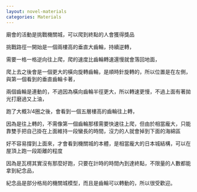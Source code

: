 ```yaml
---
layout: novel-materials
categories: Materials
---
```


廟會的活動是挑戰機關城，可以爬到終點的人會獲得獎品  

挑戰路徑一開始是一個兩樓高的垂直大齒輪，持續逆轉，  

需要一格一格逆向往上爬，爬的速度比齒輪轉速還慢就會落回地面，  

爬上去之後會是一個更大的橫向旋轉齒輪，是順時針旋轉的，所以位置是在左側，與第一個看到的垂直齒輪卡著，  

兩個齒輪是連動的，不過因為橫向齒輪半徑更大，所以轉速更慢，不過上面有著拋光打磨過又上油，  

跑了大概3/4圈之後，會看到一個五層樓高的齒輪往上轉，  

因為是往上轉的，不需像第一個齒輪那樣需要快速往上爬，但由於相當龐大，只能靠雙手把自己掛在上面維持一段蠻長的時間，沒力的人就會掉到下面的海綿區  

好不容易撐到上面來，才會看到機關城的本體，是相當龐大的日本城結構，可以在屋頂上跑一段距離的程度  

因為是瓦楞其實沒有那麼好跑，只要在計時的時間內到達終點，不限量的人數都能拿到紀念品，  

紀念品是部分格局的機關城模型，而且是齒輪可以轉動的，所以很受歡迎。  
